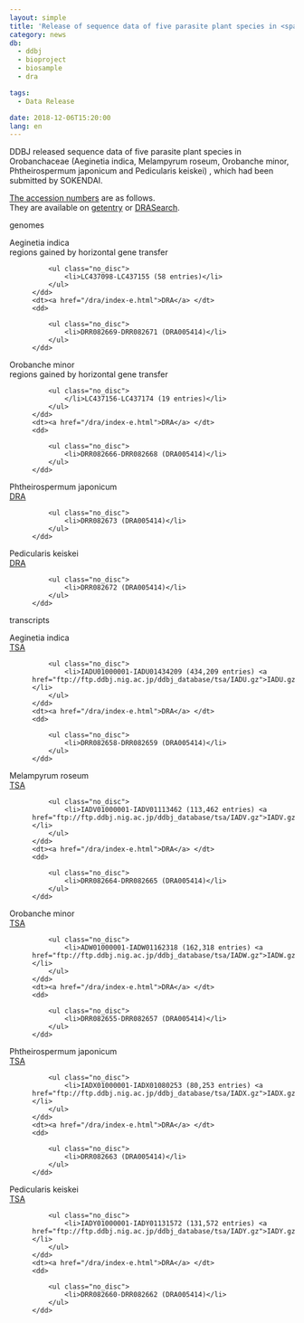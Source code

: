 ```yaml
---
layout: simple
title: 'Release of sequence data of five parasite plant species in <span class="italic">Orobanchaceae</span> family'
category: news
db:
  - ddbj
  - bioproject
  - biosample
  - dra

tags:
  - Data Release

date: 2018-12-06T15:20:00
lang: en
---
```


<p>DDBJ released sequence data of five parasite plant species in <span class="italic">Orobanchaceae</span> (<span class="italic">Aeginetia indica</span>, <span class="italic">Melampyrum roseum</span>, <span class="italic">Orobanche minor</span>, <span class="italic">Phtheirospermum japonicum</span> and <span class="italic">Pedicularis keiskei</span>) , which had been submitted by SOKENDAI.</p>

<p><a href="/documents/accessions.html">The accession numbers</a> are as follows. <br>They are available on <a href="http://getentry.ddbj.nig.ac.jp/top-e.html">getentry</a> or <a href="http://ddbj.nig.ac.jp/DRASearch/">DRASearch</a>.</p>

<p><span class="bold">genomes</span></p>

<dl>
    <dt><span class="italic">Aeginetia indica</span></dt>
    <dt>regions gained by horizontal gene transfer</dt>
    <dd>

        <ul class="no_disc">
            <li>LC437098-LC437155 (58 entries)</li>
        </ul>
    </dd>
    <dt><a href="/dra/index-e.html">DRA</a> </dt>
    <dd>

        <ul class="no_disc">
            <li>DRR082669-DRR082671 (DRA005414)</li>
        </ul>
    </dd>
</dl>

<dl class="top_space">
    <dt><span class="italic">Orobanche minor</span></dt>
    <dt>regions gained by horizontal gene transfer</dt>
    <dd>

        <ul class="no_disc">
            </li>LC437156-LC437174 (19 entries)</li>
        </ul>
    </dd>
    <dt><a href="/dra/index-e.html">DRA</a> </dt>
    <dd>

        <ul class="no_disc">
            <li>DRR082666-DRR082668 (DRA005414)</li>
        </ul>
    </dd>
</dl>

<dl class="top_space">
    <dt><span class="italic">Phtheirospermum japonicum</span></dt>
    <dt><a href="/dra/index-e.html">DRA</a> </dt>
    <dd>

        <ul class="no_disc">
            <li>DRR082673 (DRA005414)</li>
        </ul>
    </dd>
</dl>

<dl class="top_space">
    <dt><span class="italic">Pedicularis keiskei</span></dt>
    <dt><a href="/dra/index-e.html">DRA</a> </dt>
    <dd>

        <ul class="no_disc">
            <li>DRR082672 (DRA005414)</li>
        </ul>
    </dd>
</dl>

<p class="top_space"><span class="bold">transcripts</span></p>

<dl class="top_space">
    <dt><span class="italic">Aeginetia indica</span></dt>
    <dt><a href="/ddbj/tsa-e.html">TSA</a></dt>
    <dd>

        <ul class="no_disc">
            <li>IADU01000001-IADU01434209 (434,209 entries) <a href="ftp://ftp.ddbj.nig.ac.jp/ddbj_database/tsa/IADU.gz">IADU.gz</a></li>
        </ul>
    </dd>
    <dt><a href="/dra/index-e.html">DRA</a> </dt>
    <dd>

        <ul class="no_disc">
            <li>DRR082658-DRR082659 (DRA005414)</li>
        </ul>
    </dd>
</dl>

<dl class="top_space">
    <dt><span class="italic">Melampyrum roseum</span></dt>
    <dt><a href="/ddbj/tsa-e.html">TSA</a></dt>
    <dd>

        <ul class="no_disc">
            <li>IADV01000001-IADV01113462 (113,462 entries) <a href="ftp://ftp.ddbj.nig.ac.jp/ddbj_database/tsa/IADV.gz">IADV.gz</a></li>
        </ul>
    </dd>
    <dt><a href="/dra/index-e.html">DRA</a> </dt>
    <dd>

        <ul class="no_disc">
            <li>DRR082664-DRR082665 (DRA005414)</li>
        </ul>
    </dd>
</dl>

<dl class="top_space">
    <dt><span class="italic">Orobanche minor</span></dt>
    <dt><a href="/ddbj/tsa-e.html">TSA</a></dt>
    <dd>

        <ul class="no_disc">
            <li>ADW01000001-IADW01162318 (162,318 entries) <a href="ftp://ftp.ddbj.nig.ac.jp/ddbj_database/tsa/IADW.gz">IADW.gz</a></li>
        </ul>
    </dd>
    <dt><a href="/dra/index-e.html">DRA</a> </dt>
    <dd>

        <ul class="no_disc">
            <li>DRR082655-DRR082657 (DRA005414)</li>
        </ul>
    </dd>
</dl>

<dl class="top_space">
    <dt><span class="italic">Phtheirospermum japonicum</span></dt>
    <dt><a href="/ddbj/tsa-e.html">TSA</a></dt>
    <dd>

        <ul class="no_disc">
            <li>IADX01000001-IADX01080253 (80,253 entries) <a href="ftp://ftp.ddbj.nig.ac.jp/ddbj_database/tsa/IADX.gz">IADX.gz</a></li>
        </ul>
    </dd>
    <dt><a href="/dra/index-e.html">DRA</a> </dt>
    <dd>

        <ul class="no_disc">
            <li>DRR082663 (DRA005414)</li>
        </ul>
    </dd>
</dl>

<dl class="top_space">
    <dt><span class="italic">Pedicularis keiskei</span></dt>
    <dt><a href="/ddbj/tsa-e.html">TSA</a></dt>
    <dd>

        <ul class="no_disc">
            <li>IADY01000001-IADY01131572 (131,572 entries) <a href="ftp://ftp.ddbj.nig.ac.jp/ddbj_database/tsa/IADY.gz">IADY.gz</a></li>
        </ul>
    </dd>
    <dt><a href="/dra/index-e.html">DRA</a> </dt>
    <dd>

        <ul class="no_disc">
            <li>DRR082660-DRR082662 (DRA005414)</li>
        </ul>
    </dd>
</dl>
